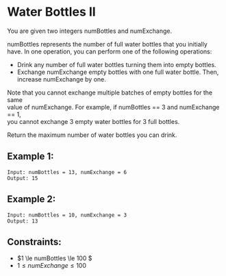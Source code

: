 # Water Bottles II

You are given two integers numBottles and numExchange.

numBottles represents the number of full water bottles that you initially  
have. In one operation, you can perform one of the following operations:

* Drink any number of full water bottles turning them into empty bottles.
* Exchange numExchange empty bottles with one full water bottle. Then,  
    increase numExchange by one.

Note that you cannot exchange multiple batches of empty bottles for the same  
value of numExchange. For example, if numBottles == 3 and numExchange == 1,  
you cannot exchange 3 empty water bottles for 3 full bottles.

Return the maximum number of water bottles you can drink.

 

## Example 1:

    Input: numBottles = 13, numExchange = 6
    Output: 15

## Example 2:

    Input: numBottles = 10, numExchange = 3
    Output: 13 

## Constraints:

* $1 \le numBottles \le 100 $
* $1 \le numExchange \le 100$

